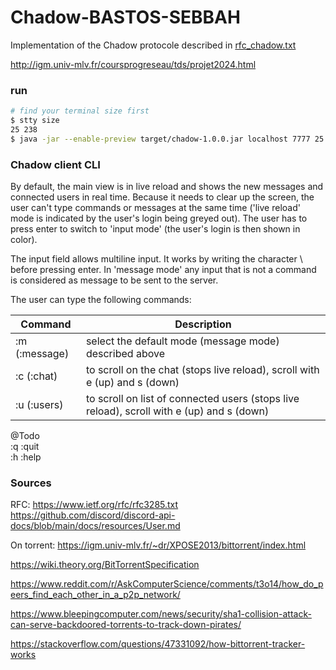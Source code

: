 # Chadow-BASTOS-SEBBAH

Implementation of the Chadow protocole described in [rfc_chadow.txt](./rfc_chadow.txt)

http://igm.univ-mlv.fr/coursprogreseau/tds/projet2024.html


### run
```sh
# find your terminal size first
$ stty size 
25 238
$ java -jar --enable-preview target/chadow-1.0.0.jar localhost 7777 25 238
```

### Chadow client CLI
By default, the main view is in live reload and shows the new messages and connected users in real time.
Because it needs to clear up the screen, the user can't type commands or messages at the same time 
('live reload' mode is indicated by the user's login being greyed out).
The user has to press enter to switch to 'input mode' (the user's login is then shown in color).

The input field allows multiline input. It works by writing the character \ before pressing enter. 
In 'message mode' any input that is not a command is considered as message to be sent to the server.

The user can type the following commands:

| Command       | Description                                                                                     |
|---------------|-------------------------------------------------------------------------------------------------|
| :m (:message) | select the default mode (message mode) described above                                          |
| :c (:chat)    | to scroll on the chat (stops live reload), scroll with e (up) and s (down) |
| :u (:users)   | to scroll on list of connected users (stops live reload), scroll with e (up) and s (down)       |


@Todo<br>
:q :quit<br> 
:h :help<br>




### Sources

RFC:
https://www.ietf.org/rfc/rfc3285.txt
https://github.com/discord/discord-api-docs/blob/main/docs/resources/User.md

On torrent:
https://igm.univ-mlv.fr/~dr/XPOSE2013/bittorrent/index.html

https://wiki.theory.org/BitTorrentSpecification

https://www.reddit.com/r/AskComputerScience/comments/t3o14/how_do_peers_find_each_other_in_a_p2p_network/

https://www.bleepingcomputer.com/news/security/sha1-collision-attack-can-serve-backdoored-torrents-to-track-down-pirates/

https://stackoverflow.com/questions/47331092/how-bittorrent-tracker-works
